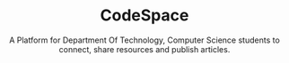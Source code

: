 #
<p align="center">
<h1 align="center">
    CodeSpace
</h1>
<p align="center">A Platform for Department Of Technology, Computer Science students to connect, share resources and publish articles.</p>
</p>

